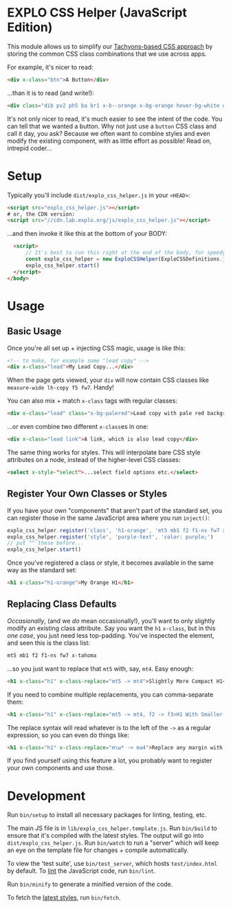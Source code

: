 # EXPLO CSS Helper (JavaScript Edition)

This module allows us to simplify our [Tachyons-based CSS approach](https://styleguide.lab.explo.org/) by storing the common CSS class combinations that we use across apps.

For example, it's nicer to read:

```html
<div x-class="btn">A Button</div>
```

...than it is to read (and write!):

```html
<div class="dib pv2 ph5 ba br1 x-b--orange x-bg-orange hover-bg-white white x-hover-orange lh-copy tc f6 pointer">A Button</div>
```

It's not only nicer to read, it's much easier to see the intent of the code. You can tell that we wanted a button. Why not just use a `button` CSS class and call it day, you ask? Because we often want to combine styles and even modify the existing component, with as little effort as possible! Read on, intrepid coder...

# Setup
Typically you'll include `dist/explo_css_helper.js` in your `<HEAD>`:

```html
<script src="explo_css_helper.js"></script>
# or, the CDN version:
<script src="//cdn.lab.explo.org/js/explo_css_helper.js"></script>
```

...and then invoke it like this at the bottom of your BODY:

```html
  <script>
      // It's best to run this right at the end of the body, for speedy rendering
      const explo_css_helper = new ExploCSSHelper(ExploCSSDefinitions.json())
      explo_css_helper.start()
  </script>
</body>
```

# Usage

## Basic Usage

Once you're all set up + injecting CSS magic, usage is like this:

```html
<!-- to make, for example some "lead copy" -->
<div x-class="lead">My Lead Copy...</div>
```

When the page gets viewed, your `div` will now contain CSS classes like `measure-wide lh-copy f5 fw7`. Handy!

You can also mix + match `x-class` tags with regular classes:

```html
<div x-class="lead" class="x-bg-palered">Lead copy with pale red background</div>
```

...or even combine two different `x-class`es in one:

```html
<div x-class="lead link">A link, which is also lead copy</div>
```

The same thing works for styles. This will interpolate bare CSS style attributes on a node, instead of the higher-level CSS classes:

```html
<select x-style-"select">...select field options etc.</select>
```

## Register Your Own Classes or Styles

If you have your own "components" that aren't part of the standard set, you can register those in the same JavaScript area where you run `inject()`:

```javascript
explo_css_helper.register('class', 'h1-orange', 'mt5 mb1 f2 f1-ns fw7 x-tahoma x-orange')
explo_css_helper.register('style', 'purple-text', 'color: purple;')
// put ^^ these before...
explo_css_helper.start()
```

Once you've registered a class or style, it becomes available in the same way as the standard set:

```html
<h1 x-class="h1-orange">My Orange H1</h1>
```

## Replacing Class Defaults

_Occasionally_, (and we _do_ mean occasionally!), you'll want to only slightly modify an existing class attribute. Say you want the `h1` `x-class`, but in this _one case_, you just need less top-padding. You've inspected the element, and seen this is the class list:

```css
mt5 mb1 f2 f1-ns fw7 x-tahoma
```

...so you just want to replace that `mt5` with, say, `mt4`. Easy enough:

```html
<h1 x-class="h1" x-class-replace="mt5 -> mt4">Slightly More Compact H1</h1>
```

If you need to combine multiple replacements, you can comma-separate them:

```html
<h1 x-class="h1" x-class-replace="mt5 -> mt4, f2 -> f3>H1 With Smaller Font on Mobile</h1>
```

The replace syntax will read whatever is to the left of the `->` as a regular expression, so you can even do things like:

```html
<h1 x-class="h1" x-class-replace="m\w* -> ma4">Replace any margin with 'ma4'</h1>
```

If you find yourself using this feature a lot, you probably want to register your own components and use those.

# Development

Run `bin/setup` to install all necessary packages for linting, testing, etc.

The main JS file is in `lib/explo_css_helper.template.js`. Run `bin/build` to ensure that it's compiled with the latest styles. The output will go into `dist/explo_css_helper.js`. Run `bin/watch` to run a "server" which will keep an eye on the template file for changes + compile automatically.

To view the 'test suite', use `bin/test_server`, which hosts `test/index.html` by default. To [lint](https://eslint.org/) the JavaScript code, run `bin/lint`.

Run `bin/minify` to generate a minified version of the code.

To fetch the [latest styles](https://bitbucket.org/snippets/explo/EM6eA/explo-css-styles-classes), run `bin/fetch`.

